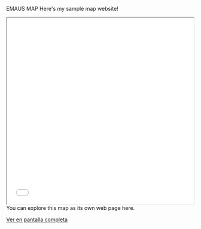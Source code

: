 EMAUS MAP
Here's my sample map website!

<iframe src="map.html" height="500" width="500"></iframe>
You can explore this map as its own web page here.


[Ver en pantalla completa]([https://duckduckgo.com](https://tusmapas.github.io/emaus/map#6/36.146/-6.814)https://tusmapas.github.io/emaus/map#6/36.146/-6.814)
